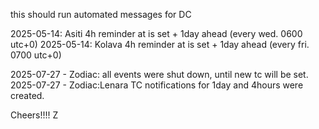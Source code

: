 this should run automated messages for DC

2025-05-14: Asiti 4h reminder at is set + 1day ahead (every wed. 0600 utc+0)
2025-05-14: Kolava 4h reminder at is set + 1day ahead (every fri. 0700 utc+0)


2025-07-27 - Zodiac: all events were shut down, until new tc will be set.
2025-07-27 - Zodiac:Lenara TC notifications for 1day and 4hours were created.

Cheers!!!!
Z
